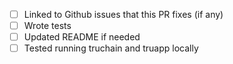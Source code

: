 - [ ] Linked to Github issues that this PR fixes (if any)
- [ ] Wrote tests
- [ ] Updated README if needed
- [ ] Tested running truchain and truapp locally
